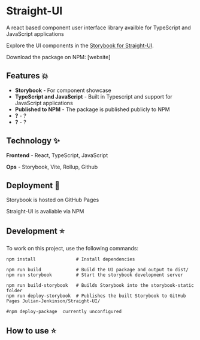 # Straight-UI
A react based component user interface library availble for TypeScript and JavaScript applications

Explore the UI components in the [Storybook for Straight-UI](https://Julian-Jenkinson.github.io/Straight-UI/).

Download the package on NPM: [website]

## Features 💥
- **Storybook** - For component showcase
- **TypeScript and JavaScript** - Built in Typescript and support for JavaScript applications 
- **Published to NPM** - The package is published publicly to NPM
- **?** - ?
- **?** - ?

## Technology ✨ 
**Frontend** - React, TypeScript, JavaScript 

**Ops** - Storybook, Vite, Rollup, Github

##  Deployment 💫

Storybook is hosted on GitHub Pages

Straight-UI is avaliable via NPM

## Development ⭐

To work on this project, use the following commands:

```
npm install               # Install dependencies

npm run build             # Build the UI package and output to dist/
npm run storybook         # Start the storybook development server

npm run build-storybook   # Builds Storybook into the storybook-static folder
npm run deploy-storybook  # Publishes the built Storybook to GitHub Pages Julian-Jenkinson/Straight-UI/

#npm deploy-package  currently unconfigured

```

## How to use ⭐
